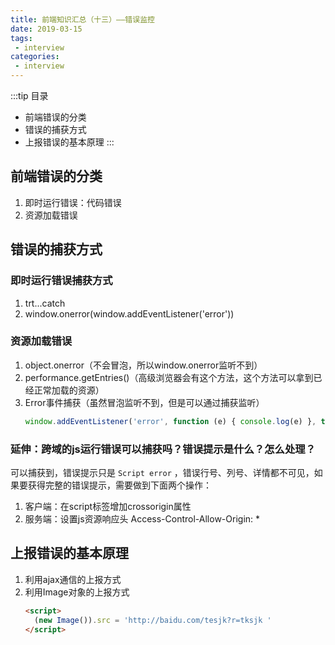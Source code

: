 ```yaml
---
title: 前端知识汇总（十三）——错误监控
date: 2019-03-15
tags:
 - interview        
categories: 
 - interview
---
```


:::tip 目录
- 前端错误的分类
- 错误的捕获方式
- 上报错误的基本原理
:::

## 前端错误的分类

1. 即时运行错误：代码错误
2. 资源加载错误

## 错误的捕获方式

### 即时运行错误捕获方式

1. trt...catch
2. window.onerror(window.addEventListener('error'))

### 资源加载错误

1. object.onerror（不会冒泡，所以window.onerror监听不到）
2. performance.getEntries()（高级浏览器会有这个方法，这个方法可以拿到已经正常加载的资源）
3. Error事件捕获（虽然冒泡监听不到，但是可以通过捕获监听）  
    ```js
    window.addEventListener('error', function (e) { console.log(e) }, true)
    ```

### 延伸：跨域的js运行错误可以捕获吗？错误提示是什么？怎么处理？

可以捕获到，错误提示只是 `Script error` ，错误行号、列号、详情都不可见，如果要获得完整的错误提示，需要做到下面两个操作：
1. 客户端：在script标签增加crossorigin属性
2. 服务端：设置js资源响应头 Access-Control-Allow-Origin: *

## 上报错误的基本原理

1. 利用ajax通信的上报方式
2. 利用Image对象的上报方式 
    ```html
    <script>
      (new Image()).src = 'http://baidu.com/tesjk?r=tksjk '
    </script>
    ```